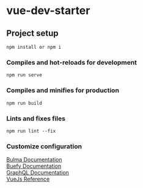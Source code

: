 # vue-dev-starter

## Project setup
```
npm install or npm i
```

### Compiles and hot-reloads for development
```
npm run serve
```

### Compiles and minifies for production
```
npm run build
```

### Lints and fixes files
```
npm run lint --fix
```

### Customize configuration
[Bulma Documentation](https://bulma.io/documentation) <br>
[Buefy Documentation](https://buefy.org/documentation) <br>
[GraphQL Documentation](https://graphql.org/learn) <br>
[VueJs Reference](https://vuejs.org) <br>
